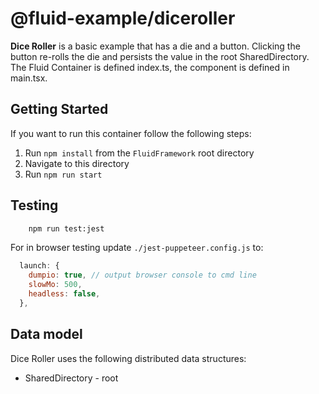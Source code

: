 # @fluid-example/diceroller

**Dice Roller** is a basic example that has a die and a button. Clicking the button re-rolls the die and 
persists the value in the root SharedDirectory. The Fluid Container is defined index.ts, the component is
defined in main.tsx.

## Getting Started

If you want to run this container follow the following steps:

1. Run `npm install` from the `FluidFramework` root directory
2. Navigate to this directory
3. Run `npm run start`

## Testing

```bash
    npm run test:jest
```

For in browser testing update `./jest-puppeteer.config.js` to:

```javascript
  launch: {
    dumpio: true, // output browser console to cmd line
    slowMo: 500,
    headless: false,
  },
```

## Data model

Dice Roller uses the following distributed data structures:

- SharedDirectory - root
